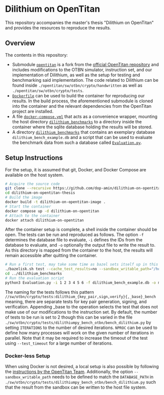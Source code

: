 # Dilithium on OpenTitan

This repository accompanies the master's thesis "Dilithium on OpenTitan" and
provides the resources to reproduce the results.

## Overview

The contents in this repository:
- Submodule
  [`opentitan`](https://github.com/dop-amin/opentitan/tree/43ff969b418e36f4e977e0d722a176e35238fea9)
  is a fork from the [official OpenTitan
  repository](https://github.com/lowRISC/opentitan) and includes modifications
  to the OTBN simulator, instruction set, and our implementation of Dilithium,
  as well as the setup for testing and benchmarking said implementation. The
  code related to Dilithium can be found inside
  `./opentitan/sw/otbn/crypto/handwritten` as well as
  `./opentitan/sw/otbn/crypto/tests`.
- [`Dockerfile`](https://github.com/dop-amin/dilithium-on-opentitan-thesis/blob/main/Dockerfile)
  can be used to build the container for reproducing our results. In the build
  process, the aforementioned submodule is cloned into the container and the
  relevant dependencies from the OpenTitan project are installed.
- A file
  [`docker-compose.yml`](https://github.com/dop-amin/dilithium-on-opentitan-thesis/blob/main/docker-compose.yml)
  that acts as a convenience wrapper, mounting the host directory
  [`dilithium_benchmarks`](https://github.com/dop-amin/dilithium-on-opentitan-thesis/tree/main/dilithium_benchmarks)
  to a directory inside the container where the sqlite database holding the
  results will be stored.
- A directory
    [`dilithium_benchmarks`](https://github.com/dop-amin/dilithium-on-opentitan-thesis/tree/main/dilithium_benchmarks)
    that contains an exemplary database `dilithium_bench_example.db` and a
    script that can be used to evaluate the benchmark data from such a database
    called
    [`Evaluation.py`](https://github.com/dop-amin/dilithium-on-opentitan-thesis/blob/main/dilithium_benchmarks/Evaluation.py).

## Setup Instructions

For the setup, it is assumed that git, Docker, and Docker Compose are available
on the host system.

```bash
# Acquire the source code
git clone --recursive https://github.com/dop-amin/dilithium-on-opentitan-thesis.git
cd dilithium-on-opentitan-thesis
# Build the image
docker build -t dilithium-on-opentitan-image .
# Start the container 
docker compose up -d dilithium-on-opentitan
# Attach to the container
docker attach dilithium-on-opentitan
```

After the container setup is complete, a shell inside the container should be
open. The tests can be run and reproduced as follows. The option `-f` determines
the database file to evaluate, `-i` defines the IDs from the database to evaluate,
and `-o` optionally the output file to write the result to. As this directory is
mapped from the container to the host, the results will remain accessible after
quitting the container.

```bash
# Run a first test, may take some time as bazel sets itself up in this step (inside the Docker container's shell)
./bazelisk.sh test --cache_test_results=no --sandbox_writable_path="/home/ubuntu/dilithium_benchmarks" //sw/otbn/crypto/tests:dilithium_key_pair_bench
cd ../dilithium_benchmarks
# Run the evaluation script
python3 Evaluation.py -i 1 2 3 4 5 6 -f dilithium_bench_example.db -o my_result.txt
```

The naming for the tests follows this pattern
`//sw/otbn/crypto/tests:dilithium_{key_pair,sign,verify}{,_base}_bench` meaning,
there are separate tests for key pair generation, signing, and verification.
Appending _base to the operation selects the test that does not make use of our
modifications to the instruction set. By default, the number of tests to be run
is set to 2 though this can be varied in the file
`./sw/otbn/crypto/tests/dilithiumpy_bench_otbn/bench_dilithium.py` by setting
`ITERATIONS` to the number of desired iterations. `NPROC` can be used to define
how many processes will work on the given number of iterations in parallel. Note
that it may be required to increase the timeout of the test using
`--test_timeout` for a large number of iterations.

### Docker-less Setup

When using Docker is not desired, a local setup is also possible by following
the [instructions by the OpenTitan
Team](https://opentitan.org/book/doc/getting_started/index.html). Additionally,
the option `--sandbox_writable_path` needs to be defined to match the
`DATABASE_PATH` in
`./sw/otbn/crypto/tests/dilithiumpy_bench_otbn/bench_dilithium.py` such that the
result from the sandbox can be written to the host file system.